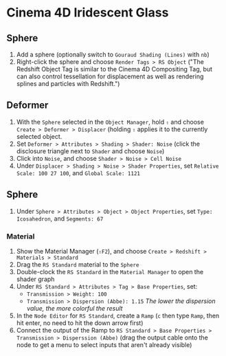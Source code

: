 # Cinema 4D Iridescent Glass

## Sphere

1. Add a sphere (optionally switch to `Gouraud Shading (Lines)` with `nb`)
2. Right-click the sphere and choose `Render Tags > RS Object` ("The Redshift Object Tag is similar to the Cinema 4D Compositing Tag, but can also control tessellation for displacement as well as rendering splines and particles with Redshift.")

## Deformer

1. With the `Sphere` selected in the `Object Manager`, hold `⇧` and choose `Create > Deformer > Displacer` (holding `⇧` applies it to the currently selected object.
2. Set `Deformer > Attributes > Shading > Shader: Noise` (click the disclosure triangle next to `Shader` and choose `Noise`)
3. Click into `Noise`, and choose `Shader > Noise > Cell Noise`
4. Under `Displacer > Shading > Noise > Shader Properties`, set `Relative Scale: 100 27 100`, and `Global Scale: 1121`

## Sphere

1. Under `Sphere > Attributes > Object > Object Properties`, set `Type: Icosahedron`, and `Segments: 67`

### Material

1. Show the Material Manager (`⇧F2`), and choose `Create > Redshift > Materials > Standard`
2. Drag the `RS Standard` material to the `Sphere`
3. Double-clock the `RS Standard` in the `Material Manager` to open the shader graph
4. Under `RS Standard > Attributes > Tag > Base Properties`, set:
    - `Transmission > Weight: 100`
    - `Transmission > Dispersion (Abbe): 1.15` *The lower the dispersion value, the more colorful the result*
5. In the `Node Editor` for `RS Standard`, create a `Ramp` (`c` then type `Ramp`, then hit enter, no need to hit the down arrow first)
6. Connect the output of the Ramp to `RS Standard > Base Properties > Transmission > Disperssion (Abbe)` (drag the output cable onto the node to get a menu to select inputs that aren't already visible)
